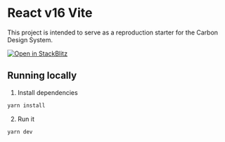 # React v16 Vite

This project is intended to serve as a reproduction starter for the Carbon Design System.

[![Open in StackBlitz](https://developer.stackblitz.com/img/open_in_stackblitz.svg)](https://stackblitz.com/github/carbon-design-system/sandboxes/tree/main/react/latest/react-16-vite/?preset=node=)

## Running locally

1. Install dependencies

```sh
yarn install
```

2. Run it

```sh
yarn dev
```
